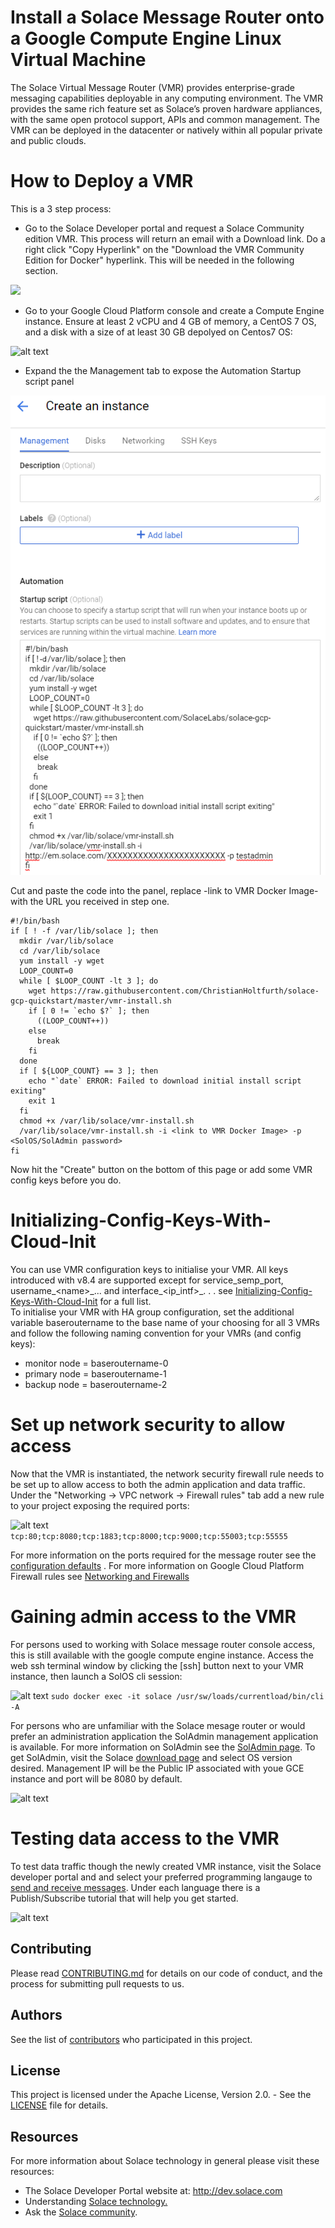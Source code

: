 # Install a Solace Message Router onto a Google Compute Engine Linux Virtual Machine

The Solace Virtual Message Router (VMR) provides enterprise-grade messaging capabilities deployable in any computing environment. The VMR provides the same rich feature set as Solace’s proven hardware appliances, with the same open protocol support, APIs and common management. The VMR can be deployed in the datacenter or natively within all popular private and public clouds.

# How to Deploy a VMR
This is a 3 step process:

* Go to the Solace Developer portal and request a Solace Community edition VMR. This process will return an email with a Download link. Do a right click "Copy Hyperlink" on the "Download the VMR Community Edition for Docker" hyperlink.  This will be needed in the following section.

<a href="http://dev.solace.com/downloads/download_vmr-ce-docker" target="_blank">
    <img src="https://raw.githubusercontent.com/ChristianHoltfurth/solace-gcp-quickstart/master/images/register.png"/>
</a>

* Go to your Google Cloud Platform console and create a Compute Engine instance.  Ensure at least 2 vCPU and 4 GB of memory, a CentOS 7 OS, and a disk with a
size of at least 30 GB depolyed on Centos7 OS:

![alt text](https://raw.githubusercontent.com/ChristianHoltfurth/solace-gcp-quickstart/master/images/gce_launch_1.png "GCE Image creation 1")

* Expand the the Management tab to expose the Automation Startup script panel

![alt text](https://raw.githubusercontent.com/ChristianHoltfurth/solace-gcp-quickstart/master/images/gce_launch_2.png "GCE Image creation 2")

Cut and paste the code into the panel, replace -link to VMR Docker Image- with the URL you received in step one.

```
#!/bin/bash
if [ ! -f /var/lib/solace ]; then
  mkdir /var/lib/solace
  cd /var/lib/solace
  yum install -y wget
  LOOP_COUNT=0
  while [ $LOOP_COUNT -lt 3 ]; do
    wget https://raw.githubusercontent.com/ChristianHoltfurth/solace-gcp-quickstart/master/vmr-install.sh
    if [ 0 != `echo $?` ]; then
      ((LOOP_COUNT++))
    else
      break
    fi
  done
  if [ ${LOOP_COUNT} == 3 ]; then
    echo "`date` ERROR: Failed to download initial install script exiting"
    exit 1
  fi
  chmod +x /var/lib/solace/vmr-install.sh
  /var/lib/solace/vmr-install.sh -i <link to VMR Docker Image> -p <SolOS/SolAdmin password>
fi
```

Now hit the "Create" button on the bottom of this page or add some VMR config keys before you do.

# Initializing-Config-Keys-With-Cloud-Init
You can use VMR configuration keys to initialise your VMR. All keys introduced with v8.4 are supported except for service_semp_port, username&lowbar;&lt;name&gt;&lowbar;... and interface&lowbar;&lt;ip&lowbar;intf&gt;&lowbar;. . .
see [Initializing-Config-Keys-With-Cloud-Init]( http://docs.solace.com/Solace-VMR-Set-Up/Initializing-Config-Keys-With-Cloud-Init.htm) for a full list.  
To initialise your VMR with HA group configuration, set the additional variable baseroutername to the base name of your choosing for all 3 VMRs and follow the following naming convention for your VMRs (and config keys):
- monitor node = baseroutername-0
- primary node = baseroutername-1
- backup node  = baseroutername-2



# Set up network security to allow access
Now that the VMR is instantiated, the network security firewall rule needs to be set up to allow access to both the admin application and data traffic.  Under the "Networking -> VPC network -> Firewall rules" tab add a new rule to your project exposing the required ports:

![alt text](https://raw.githubusercontent.com/ChristianHoltfurth/solace-gcp-quickstart/master/images/gce_network.png "GCE Firewall rules")
`tcp:80;tcp:8080;tcp:1883;tcp:8000;tcp:9000;tcp:55003;tcp:55555`

For more information on the ports required for the message router see the [configuration defaults](http://docs.solace.com/Solace-VMR-Set-Up/VMR-Configuration-Defaults.htm)
. For more information on Google Cloud Platform Firewall rules see [Networking and Firewalls](https://cloud.google.com/compute/docs/networks-and-firewalls)

# Gaining admin access to the VMR

For persons used to working with Solace message router console access, this is still available with the google compute engine instance.  Access the web ssh terminal window by clicking the [ssh] button next to your VMR instance,  then launch a SolOS cli session:

![alt text](https://raw.githubusercontent.com/ChristianHoltfurth/solace-gcp-quickstart/master/images/gce_console.png "GCE console with SolOS cli")
`sudo docker exec -it solace /usr/sw/loads/currentload/bin/cli -A`

For persons who are unfamiliar with the Solace mesage router or would prefer an administration application the SolAdmin management application is available.  For more information on SolAdmin see the [SolAdmin page](http://dev.solace.com/tech/soladmin/).  To get SolAdmin, visit the Solace [download page](http://dev.solace.com/downloads/) and select OS version desired.  Management IP will be the Public IP associated with youe GCE instance and port will be 8080 by default.

![alt text](https://raw.githubusercontent.com/ChristianHoltfurth/solace-gcp-quickstart/master/images/gce_soladmin.png "soladmin connection to gce")

# Testing data access to the VMR

To test data traffic though the newly created VMR instance, visit the Solace developer portal and and select your preferred programming langauge to [send and receive messages](http://dev.solace.com/get-started/send-receive-messages/). Under each language there is a Publish/Subscribe tutorial that will help you get started.

![alt text](https://raw.githubusercontent.com/ChristianHoltfurth/solace-gcp-quickstart/master/images/solace_tutorial.png "getting started publish/subscribe")

## Contributing

Please read [CONTRIBUTING.md](CONTRIBUTING.md) for details on our code of conduct, and the process for submitting pull requests to us.

## Authors

See the list of [contributors](https://github.com/ChristianHoltfurth/solace-gcp-quickstart/graphs/contributors) who participated in this project.

## License

This project is licensed under the Apache License, Version 2.0. - See the [LICENSE](LICENSE) file for details.

## Resources

For more information about Solace technology in general please visit these resources:

- The Solace Developer Portal website at: http://dev.solace.com
- Understanding [Solace technology.](http://dev.solace.com/tech/)
- Ask the [Solace community](http://dev.solace.com/community/).
